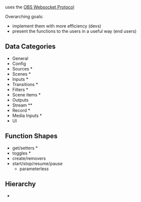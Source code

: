 uses the [OBS Websocket Protocol](https://github.com/obsproject/obs-websocket/blob/master/docs/generated/protocol.md)

Overarching goals:

- implement them with more efficiency (devs)
- present the functions to the users in a useful way (end users)

## Data Categories

- General
- Config
- Sources *
- Scenes *
- Inputs *
- Transitions *
- Filters *
- Scene items *
- Outputs
- Stream **
- Record *
- Media Inputs *
- UI

## Function Shapes

- get/setters *
- toggles *
- create/removers
- start/stop/resume/pause
  - parameterless

## Hierarchy

-
